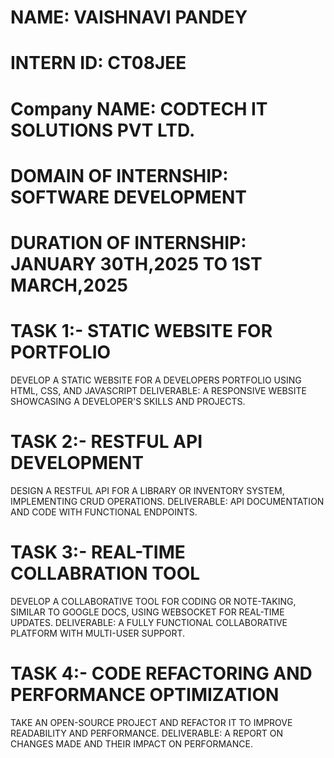 # NAME: VAISHNAVI PANDEY
# INTERN ID: CT08JEE
# Company NAME: CODTECH IT SOLUTIONS PVT LTD.
# DOMAIN OF INTERNSHIP: SOFTWARE DEVELOPMENT
# DURATION OF INTERNSHIP: JANUARY 30TH,2025 TO 1ST MARCH,2025
# TASK 1:- STATIC WEBSITE FOR PORTFOLIO
DEVELOP A STATIC WEBSITE FOR A DEVELOPERS PORTFOLIO USING HTML, CSS, AND JAVASCRIPT
DELIVERABLE: A RESPONSIVE WEBSITE SHOWCASING A DEVELOPER'S SKILLS AND PROJECTS.
# TASK 2:- RESTFUL API DEVELOPMENT
DESIGN A RESTFUL API FOR A LIBRARY OR INVENTORY SYSTEM, IMPLEMENTING CRUD OPERATIONS.
DELIVERABLE: API DOCUMENTATION AND CODE WITH FUNCTIONAL ENDPOINTS.
# TASK 3:- REAL-TIME COLLABRATION TOOL
DEVELOP A COLLABORATIVE TOOL FOR CODING OR NOTE-TAKING, SIMILAR TO GOOGLE DOCS, USING WEBSOCKET FOR REAL-TIME UPDATES.
DELIVERABLE: A FULLY FUNCTIONAL COLLABORATIVE PLATFORM WITH MULTI-USER SUPPORT.
# TASK 4:- CODE REFACTORING AND PERFORMANCE OPTIMIZATION
TAKE AN OPEN-SOURCE PROJECT AND REFACTOR IT TO IMPROVE READABILITY AND PERFORMANCE.
DELIVERABLE: A REPORT ON CHANGES MADE AND THEIR IMPACT ON PERFORMANCE.
